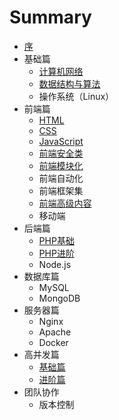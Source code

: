 # Summary

* [序](README.md)
* 基础篇
  * [计算机网络](basic/network.md)
  * [数据结构与算法](basic/algorithm.md)
  * 操作系统（Linux）
* 前端篇
  * [HTML](front-end/html.md)
  * [CSS](front-end/css.md)
  * [JavaScript](front-end/js.md)
  * [前端安全类](front-end/safe.md)
  * [前端模块化](front-end/module.md)
  * 前端自动化
  * 前端框架集
  * [前端高级内容](front-end/advance.md)
  * 移动端
* 后端篇
  * [PHP基础](back-end/php-basic.md)
  * [PHP进阶](back-end/php-senior.md)
  * Node.js
* 数据库篇
  * MySQL
  * MongoDB
* 服务器篇
  * Nginx
  * Apache
  * Docker
* 高并发篇
  * [基础篇](supervene/basic.md)
  * [进阶篇](supervene/senior.md)
* 团队协作
  * 版本控制
